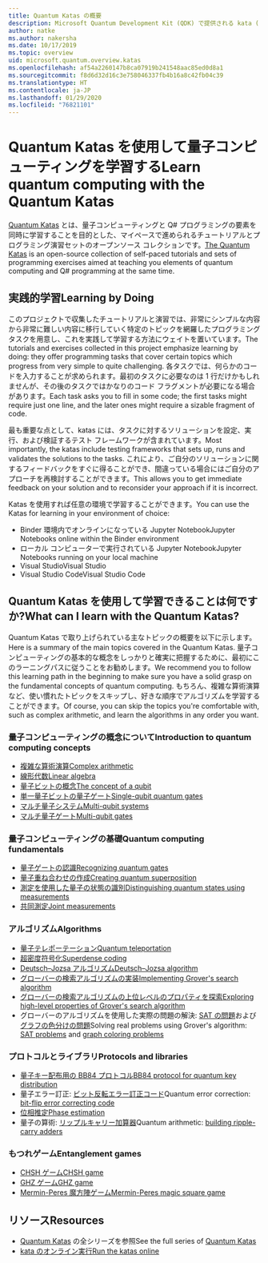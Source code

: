 ```yaml
---
title: Quantum Katas の概要
description: Microsoft Quantum Development Kit (QDK) で提供される kata (トレーニング演習) について説明します。
author: natke
ms.author: nakersha
ms.date: 10/17/2019
ms.topic: overview
uid: microsoft.quantum.overview.katas
ms.openlocfilehash: af54a2260147b8ca07919b241548aac85ed0d8a1
ms.sourcegitcommit: f8d6d32d16c3e758046337fb4b16a8c42fb04c39
ms.translationtype: HT
ms.contentlocale: ja-JP
ms.lasthandoff: 01/29/2020
ms.locfileid: "76821101"
---
```

# <a name="learn-quantum-computing-with-the-quantum-katas"></a><span data-ttu-id="b4468-103">Quantum Katas を使用して量子コンピューティングを学習する</span><span class="sxs-lookup"><span data-stu-id="b4468-103">Learn quantum computing with the Quantum Katas</span></span>

<span data-ttu-id="b4468-104">[Quantum Katas](https://github.com/Microsoft/QuantumKatas/) とは、量子コンピューティングと Q# プログラミングの要素を同時に学習することを目的とした、マイペースで進められるチュートリアルとプログラミング演習セットのオープンソース コレクションです。</span><span class="sxs-lookup"><span data-stu-id="b4468-104">[The Quantum Katas](https://github.com/Microsoft/QuantumKatas/) is an open-source collection of self-paced tutorials and sets of programming exercises aimed at teaching you elements of quantum computing and Q# programming at the same time.</span></span>

## <a name="learning-by-doing"></a><span data-ttu-id="b4468-105">実践的学習</span><span class="sxs-lookup"><span data-stu-id="b4468-105">Learning by Doing</span></span>

<span data-ttu-id="b4468-106">このプロジェクトで収集したチュートリアルと演習では、非常にシンプルな内容から非常に難しい内容に移行していく特定のトピックを網羅したプログラミング タスクを用意し、これを実践して学習する方法にウェイトを置いています。</span><span class="sxs-lookup"><span data-stu-id="b4468-106">The tutorials and exercises collected in this project emphasize learning by doing: they offer programming tasks that cover certain topics which progress from very simple to quite challenging.</span></span> <span data-ttu-id="b4468-107">各タスクでは、何らかのコードを入力することが求められます。最初のタスクに必要なのは 1 行だけかもしれませんが、その後のタスクではかなりのコード フラグメントが必要になる場合があります。</span><span class="sxs-lookup"><span data-stu-id="b4468-107">Each task asks you to fill in some code; the first tasks might require just one line, and the later ones might require a sizable fragment of code.</span></span>

<span data-ttu-id="b4468-108">最も重要な点として、katas には、タスクに対するソリューションを設定、実行、および検証するテスト フレームワークが含まれています。</span><span class="sxs-lookup"><span data-stu-id="b4468-108">Most importantly, the katas include testing frameworks that sets up, runs and validates the solutions to the tasks.</span></span> <span data-ttu-id="b4468-109">これにより、ご自分のソリューションに関するフィードバックをすぐに得ることができ、間違っている場合にはご自分のアプローチを再検討することができます。</span><span class="sxs-lookup"><span data-stu-id="b4468-109">This allows you to get immediate feedback on your solution and to reconsider your approach if it is incorrect.</span></span>

<span data-ttu-id="b4468-110">Katas を使用すれば任意の環境で学習することができます。</span><span class="sxs-lookup"><span data-stu-id="b4468-110">You can use the Katas for learning in your environment of choice:</span></span>

* <span data-ttu-id="b4468-111">Binder 環境内でオンラインになっている Jupyter Notebook</span><span class="sxs-lookup"><span data-stu-id="b4468-111">Jupyter Notebooks online within the Binder environment</span></span>
* <span data-ttu-id="b4468-112">ローカル コンピューターで実行されている Jupyter Notebook</span><span class="sxs-lookup"><span data-stu-id="b4468-112">Jupyter Notebooks running on your local machine</span></span>
* <span data-ttu-id="b4468-113">Visual Studio</span><span class="sxs-lookup"><span data-stu-id="b4468-113">Visual Studio</span></span>
* <span data-ttu-id="b4468-114">Visual Studio Code</span><span class="sxs-lookup"><span data-stu-id="b4468-114">Visual Studio Code</span></span>

## <a name="what-can-i-learn-with-the-quantum-katas"></a><span data-ttu-id="b4468-115">Quantum Katas を使用して学習できることは何ですか?</span><span class="sxs-lookup"><span data-stu-id="b4468-115">What can I learn with the Quantum Katas?</span></span>

<span data-ttu-id="b4468-116">Quantum Katas で取り上げられている主なトピックの概要を以下に示します。</span><span class="sxs-lookup"><span data-stu-id="b4468-116">Here is a summary of the main topics covered in the Quantum Katas.</span></span> <span data-ttu-id="b4468-117">量子コンピューティングの基本的な概念をしっかりと確実に把握するために、最初にこのラーニングパスに従うことをお勧めします。</span><span class="sxs-lookup"><span data-stu-id="b4468-117">We recommend you to follow this learning path in the beginning to make sure you have a solid grasp on the fundamental concepts of quantum computing.</span></span> <span data-ttu-id="b4468-118">もちろん、複雑な算術演算など、使い慣れたトピックをスキップし、好きな順序でアルゴリズムを学習することができます。</span><span class="sxs-lookup"><span data-stu-id="b4468-118">Of course, you can skip the topics you're comfortable with, such as complex arithmetic, and learn the algorithms in any order you want.</span></span>

### <a name="introduction-to-quantum-computing-concepts"></a><span data-ttu-id="b4468-119">量子コンピューティングの概念について</span><span class="sxs-lookup"><span data-stu-id="b4468-119">Introduction to quantum computing concepts</span></span>

* [<span data-ttu-id="b4468-120">複雑な算術演算</span><span class="sxs-lookup"><span data-stu-id="b4468-120">Complex arithmetic</span></span>](https://github.com/microsoft/QuantumKatas/tree/master/tutorials/ComplexArithmetic)
* [<span data-ttu-id="b4468-121">線形代数</span><span class="sxs-lookup"><span data-stu-id="b4468-121">Linear algebra</span></span>](https://github.com/microsoft/QuantumKatas/tree/master/tutorials/LinearAlgebra)
* [<span data-ttu-id="b4468-122">量子ビットの概念</span><span class="sxs-lookup"><span data-stu-id="b4468-122">The concept of a qubit</span></span>](https://github.com/microsoft/QuantumKatas/tree/master/tutorials/Qubit)
* [<span data-ttu-id="b4468-123">単一量子ビットの量子ゲート</span><span class="sxs-lookup"><span data-stu-id="b4468-123">Single-qubit quantum gates</span></span>](https://github.com/microsoft/QuantumKatas/tree/master/tutorials/SingleQubitGates)
* [<span data-ttu-id="b4468-124">マルチ量子システム</span><span class="sxs-lookup"><span data-stu-id="b4468-124">Multi-qubit systems</span></span>](https://github.com/microsoft/QuantumKatas/tree/master/tutorials/MultiQubitSystems)
* [<span data-ttu-id="b4468-125">マルチ量子ゲート</span><span class="sxs-lookup"><span data-stu-id="b4468-125">Multi-qubit gates</span></span>](https://github.com/microsoft/QuantumKatas/tree/master/tutorials/MultiQubitGates)

### <a name="quantum-computing-fundamentals"></a><span data-ttu-id="b4468-126">量子コンピューティングの基礎</span><span class="sxs-lookup"><span data-stu-id="b4468-126">Quantum computing fundamentals</span></span>

* [<span data-ttu-id="b4468-127">量子ゲートの認識</span><span class="sxs-lookup"><span data-stu-id="b4468-127">Recognizing quantum gates</span></span>](https://github.com/microsoft/QuantumKatas/tree/master/BasicGates)
* [<span data-ttu-id="b4468-128">量子重ね合わせの作成</span><span class="sxs-lookup"><span data-stu-id="b4468-128">Creating quantum superposition</span></span>](https://github.com/microsoft/QuantumKatas/tree/master/Superposition)
* [<span data-ttu-id="b4468-129">測定を使用した量子の状態の識別</span><span class="sxs-lookup"><span data-stu-id="b4468-129">Distinguishing quantum states using measurements</span></span>](https://github.com/microsoft/QuantumKatas/tree/master/Measurements)
* [<span data-ttu-id="b4468-130">共同測定</span><span class="sxs-lookup"><span data-stu-id="b4468-130">Joint measurements</span></span>](https://github.com/microsoft/QuantumKatas/tree/master/JointMeasurements)

### <a name="algorithms"></a><span data-ttu-id="b4468-131">アルゴリズム</span><span class="sxs-lookup"><span data-stu-id="b4468-131">Algorithms</span></span>

* [<span data-ttu-id="b4468-132">量子テレポーテーション</span><span class="sxs-lookup"><span data-stu-id="b4468-132">Quantum teleportation</span></span>](https://github.com/microsoft/QuantumKatas/tree/master/Teleportation)
* [<span data-ttu-id="b4468-133">超密度符号化</span><span class="sxs-lookup"><span data-stu-id="b4468-133">Superdense coding</span></span>](https://github.com/microsoft/QuantumKatas/tree/master/SuperdenseCoding)
* [<span data-ttu-id="b4468-134">Deutsch–Jozsa アルゴリズム</span><span class="sxs-lookup"><span data-stu-id="b4468-134">Deutsch–Jozsa algorithm</span></span>](https://github.com/microsoft/QuantumKatas/tree/master/tutorials/ExploringDeutschJozsaAlgorithm)
* [<span data-ttu-id="b4468-135">グローバーの検索アルゴリズムの実装</span><span class="sxs-lookup"><span data-stu-id="b4468-135">Implementing Grover's search algorithm</span></span>](https://github.com/microsoft/QuantumKatas/tree/master/GroversAlgorithm)
* [<span data-ttu-id="b4468-136">グローバーの検索アルゴリズムの上位レベルのプロパティを探索</span><span class="sxs-lookup"><span data-stu-id="b4468-136">Exploring high-level properties of Grover's search algorithm</span></span>](https://github.com/microsoft/QuantumKatas/tree/master/tutorials/ExploringGroversAlgorithm)
* <span data-ttu-id="b4468-137">グローバーのアルゴリズムを使用した実際の問題の解決: [SAT の問題](https://github.com/microsoft/QuantumKatas/tree/master/SolveSATWithGrover)および[グラフの色分けの問題](https://github.com/microsoft/QuantumKatas/tree/master/GraphColoring)</span><span class="sxs-lookup"><span data-stu-id="b4468-137">Solving real problems using Grover's algorithm: [SAT problems](https://github.com/microsoft/QuantumKatas/tree/master/SolveSATWithGrover) and [graph coloring problems](https://github.com/microsoft/QuantumKatas/tree/master/GraphColoring)</span></span>

### <a name="protocols-and-libraries"></a><span data-ttu-id="b4468-138">プロトコルとライブラリ</span><span class="sxs-lookup"><span data-stu-id="b4468-138">Protocols and libraries</span></span>

* [<span data-ttu-id="b4468-139">量子キー配布用の BB84 プロトコル</span><span class="sxs-lookup"><span data-stu-id="b4468-139">BB84 protocol for quantum key distribution</span></span>](https://github.com/microsoft/QuantumKatas/tree/master/KeyDistribution_BB84)
* <span data-ttu-id="b4468-140">量子エラー訂正: [ビット反転エラー訂正コード](https://github.com/microsoft/QuantumKatas/tree/master/QEC_BitFlipCode)</span><span class="sxs-lookup"><span data-stu-id="b4468-140">Quantum error correction: [bit-flip error correcting code](https://github.com/microsoft/QuantumKatas/tree/master/QEC_BitFlipCode)</span></span>
* [<span data-ttu-id="b4468-141">位相推定</span><span class="sxs-lookup"><span data-stu-id="b4468-141">Phase estimation</span></span>](https://github.com/microsoft/QuantumKatas/blob/master/PhaseEstimation)
* <span data-ttu-id="b4468-142">量子の算術: [リップルキャリー加算器](https://github.com/microsoft/QuantumKatas/blob/master/RippleCarryAdder)</span><span class="sxs-lookup"><span data-stu-id="b4468-142">Quantum arithmetic: [building ripple-carry adders](https://github.com/microsoft/QuantumKatas/blob/master/RippleCarryAdder)</span></span>

### <a name="entanglement-games"></a><span data-ttu-id="b4468-143">もつれゲーム</span><span class="sxs-lookup"><span data-stu-id="b4468-143">Entanglement games</span></span>

* [<span data-ttu-id="b4468-144">CHSH ゲーム</span><span class="sxs-lookup"><span data-stu-id="b4468-144">CHSH game</span></span>](https://github.com/microsoft/QuantumKatas/tree/master/CHSHGame)
* [<span data-ttu-id="b4468-145">GHZ ゲーム</span><span class="sxs-lookup"><span data-stu-id="b4468-145">GHZ game</span></span>](https://github.com/microsoft/QuantumKatas/tree/master/GHZGame)
* [<span data-ttu-id="b4468-146">Mermin-Peres 魔方陣ゲーム</span><span class="sxs-lookup"><span data-stu-id="b4468-146">Mermin-Peres magic square game</span></span>](https://github.com/microsoft/QuantumKatas/tree/master/MagicSquareGame)

## <a name="resources"></a><span data-ttu-id="b4468-147">リソース</span><span class="sxs-lookup"><span data-stu-id="b4468-147">Resources</span></span>

* <span data-ttu-id="b4468-148">[Quantum Katas](https://github.com/microsoft/QuantumKatas) の全シリーズを参照</span><span class="sxs-lookup"><span data-stu-id="b4468-148">See the full series of [Quantum Katas](https://github.com/microsoft/QuantumKatas)</span></span>
* [<span data-ttu-id="b4468-149">kata のオンライン実行</span><span class="sxs-lookup"><span data-stu-id="b4468-149">Run the katas online</span></span>](https://aka.ms/try-quantum-katas)
